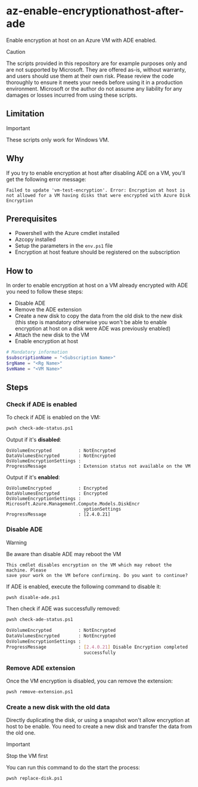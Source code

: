 # az-enable-encryptionathost-after-ade
Enable encryption at host on an Azure VM with ADE enabled.

> [!CAUTION]
> The scripts provided in this repository are for example purposes only and are not supported by Microsoft. They are offered as-is, without warranty, and users should use them at their own risk. Please review the code thoroughly to ensure it meets your needs before using it in a production environment. Microsoft or the author do not assume any liability for any damages or losses incurred from using these scripts.

## Limitation
> [!IMPORTANT]  
> These scripts only work for Windows VM.

## Why
If you try to enable encryption at host after disabling ADE on a VM, you'll get the following error message:
```
Failed to update 'vm-test-encryption'. Error: Encryption at host is not allowed for a VM having disks that were encrypted with Azure Disk Encryption
```

## Prerequisites
* Powershell with the Azure cmdlet installed
* Azcopy installed
* Setup the parameters in the `env.ps1` file
* Encryption at host feature should be registered on the subscription

## How to
In order to enable encryption at host on a VM already encrypted with ADE you need to follow these steps:
* Disable ADE
* Remove the ADE extension
* Create a new disk to copy the data from the old disk to the new disk (this step is mandatory otherwise you won't be able to enable encryption at host on a disk were ADE was previously enabled)
* Attach the new disk to the VM
* Enable encryption at host


```ps1
# Mandatory information
$subscriptionName = "<Subscription Name>"
$rgName = "<Rg Name>"
$vmName = "<VM Name>"
```

## Steps
### Check if ADE is enabled
To check if ADE is enabled on the VM:
```bash
pwsh check-ade-status.ps1
```

Output if it's **disabled**:
```
OsVolumeEncrypted          : NotEncrypted
DataVolumesEncrypted       : NotEncrypted
OsVolumeEncryptionSettings :
ProgressMessage            : Extension status not available on the VM
```

Output if it's **enabled**:
```
OsVolumeEncrypted          : Encrypted
DataVolumesEncrypted       : Encrypted
OsVolumeEncryptionSettings : Microsoft.Azure.Management.Compute.Models.DiskEncr
                             yptionSettings
ProgressMessage            : [2.4.0.21]
```

### Disable ADE
> [!WARNING]  
> Be aware than disable ADE may reboot the VM
```
This cmdlet disables encryption on the VM which may reboot the machine. Please
save your work on the VM before confirming. Do you want to continue?
```

If ADE is enabled, execute the following command to disable it:
```bash
pwsh disable-ade.ps1
```

Then check if ADE was successfully removed:
```bash
pwsh check-ade-status.ps1

OsVolumeEncrypted          : NotEncrypted
DataVolumesEncrypted       : NotEncrypted
OsVolumeEncryptionSettings :
ProgressMessage            : [2.4.0.21] Disable Encryption completed
                             successfully
```

### Remove ADE extension
Once the VM encryption is disabled, you can remove the extension:
```bash
pwsh remove-extension.ps1
```

### Create a new disk with the old data
Directly duplicating the disk, or using a snapshot won't allow encryption at host to be enable. You need to create a new disk and transfer the data from the old one.

> [!IMPORTANT]  
> Stop the VM first

You can run this command to do the start the process:
```bash
pwsh replace-disk.ps1
```